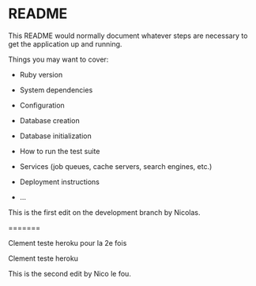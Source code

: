 # README

This README would normally document whatever steps are necessary to get the
application up and running.

Things you may want to cover:

* Ruby version

* System dependencies

* Configuration

* Database creation

* Database initialization

* How to run the test suite

* Services (job queues, cache servers, search engines, etc.)

* Deployment instructions

* ...

This is the first edit on the development branch by Nicolas. 

=======

Clement teste heroku pour la 2e fois


Clement teste heroku

This is the second edit by Nico le fou.

